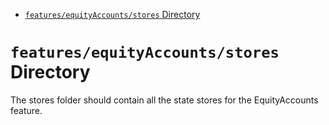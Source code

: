 <!-- START doctoc generated TOC please keep comment here to allow auto update -->
<!-- DON'T EDIT THIS SECTION, INSTEAD RE-RUN doctoc TO UPDATE -->

- [`features/equityAccounts/stores` Directory](#featuresequityaccountsstores-directory)

<!-- END doctoc generated TOC please keep comment here to allow auto update -->

# `features/equityAccounts/stores` Directory

The stores folder should contain all the state stores for the EquityAccounts feature.
